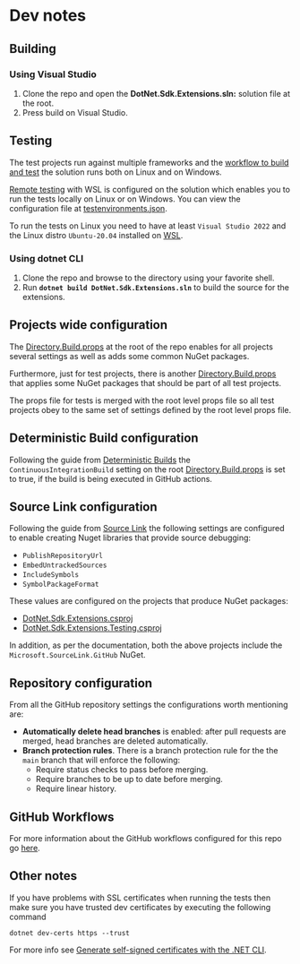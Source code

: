 # Dev notes

## Building

### Using Visual Studio

1) Clone the repo and open the **DotNet.Sdk.Extensions.sln:** solution file at the root.
2) Press build on Visual Studio.

## Testing

The test projects run against multiple frameworks and the [workflow to build and test](/.github/workflows/nuget-publish.yml) the solution runs both on Linux and on Windows.

[Remote testing](https://docs.microsoft.com/en-us/visualstudio/test/remote-testing?view=vs-2022) with WSL is configured on the solution which enables you to run the tests locally on Linux or on Windows. You can view the configuration file at [testenvironments.json](/testenvironments.json).

To run the tests on Linux you need to have at least `Visual Studio 2022` and the Linux distro `Ubuntu-20.04` installed on [WSL](https://docs.microsoft.com/en-us/windows/wsl/install).

### Using dotnet CLI

1) Clone the repo and browse to the directory using your favorite shell.
2) Run **`dotnet build DotNet.Sdk.Extensions.sln`** to build the source for the extensions.

## Projects wide configuration

The [Directory.Build.props](/Directory.Build.props) at the root of the repo enables for all projects several settings as well as adds some common NuGet packages.

Furthermore, just for test projects, there is another [Directory.Build.props](/tests/Directory.Build.props) that applies some NuGet packages that should be part of all test projects.

The props file for tests is merged with the root level props file so all test projects obey to the same set of settings defined by the root level props file.

## Deterministic Build configuration

Following the guide from [Deterministic Builds](https://github.com/clairernovotny/DeterministicBuilds) the `ContinuousIntegrationBuild` setting on the root [Directory.Build.props](/Directory.Build.props) is set to true, if the build is being executed in GitHub actions.

## Source Link configuration

Following the guide from [Source Link](https://github.com/dotnet/sourcelink) the following settings are configured to enable creating Nuget libraries that provide source debugging:

- `PublishRepositoryUrl`
- `EmbedUntrackedSources`
- `IncludeSymbols`
- `SymbolPackageFormat`

These values are configured on the projects that produce NuGet packages:

- [DotNet.Sdk.Extensions.csproj](/src/DotNet.Sdk.Extensions/DotNet.Sdk.Extensions.csproj)
- [DotNet.Sdk.Extensions.Testing.csproj](/src/Dotnet.Sdk.Extensions.Testing/DotNet.Sdk.Extensions.Testing.csproj)

In addition, as per the documentation, both the above projects include the `Microsoft.SourceLink.GitHub` NuGet.

## Repository configuration

From all the GitHub repository settings the configurations worth mentioning are:

- **Automatically delete head branches** is enabled: after pull requests are merged, head branches are deleted automatically.
- **Branch protection rules**. There is a branch protection rule for the the `main` branch that will enforce the following:
  - Require status checks to pass before merging.
  - Require branches to be up to date before merging.
  - Require linear history.

## GitHub Workflows

For more information about the GitHub workflows configured for this repo go [here](/docs/dev-notes/workflows/github-workflows.md).

## Other notes

If you have problems with SSL certificates when running the tests then make sure you have trusted dev certificates by executing the following command

```
dotnet dev-certs https --trust
```

For more info see [Generate self-signed certificates with the .NET CLI](https://docs.microsoft.com/en-us/dotnet/core/additional-tools/self-signed-certificates-guide).
